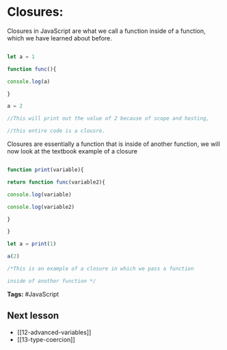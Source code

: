 # Closures:
Closures in JavaScript are what we call a function inside of a function, which we have learned about before.

```jsx

let a = 1

function func(){

console.log(a)

}

a = 2

//This will print out the value of 2 because of scope and hosting,

//this entire code is a clousre.

```

Closures are essentially a function that is inside of another function, we will now look at the textbook example of a closure

```jsx

function print(variable){

return function func(variable2){

console.log(variable)

console.log(variable2)

}

}

let a = print(1)

a(2)

/*This is an example of a closure in which we pass a function

inside of another function */

```

**Tags:** #JavaScript 

## Next lesson
- [[12-advanced-variables]]
- [[13-type-coercion]]